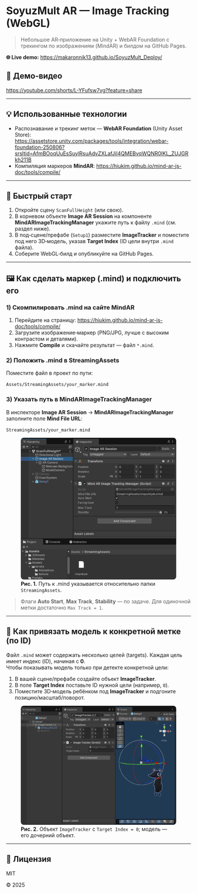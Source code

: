 # SoyuzMult AR — Image Tracking (WebGL)

> Небольшое AR‑приложение на Unity + WebAR Foundation с трекингом по изображениям (MindAR) и билдом на GitHub Pages.

**🌐 Live demo:** <https://makaronnik13.github.io/SoyuzMult_Deploy/>

## 🎥 Демо‑видео
https://youtube.com/shorts/L-YFufsw7vg?feature=share

---

## 💡 Использованные технологии
- Распознавание и трекинг меток — **WebAR Foundation** (Unity Asset Store):  
  <https://assetstore.unity.com/packages/tools/integration/webar-foundation-250806?srsltid=AfmBOoqUuEsSuylRsuAdvZXLafJiI4QMEBvqWQNR0IKL_ZUJGRkh211B>
- Компиляция маркеров **MindAR**: <https://hiukim.github.io/mind-ar-js-doc/tools/compile/>

---

## 🚀 Быстрый старт
1. Откройте сцену `ScanFullHeight` (или свою).
2. В корневом объекте **Image AR Session** на компоненте **MindARImageTrackingManager** укажите путь к файлу `.mind` (см. раздел ниже).
3. В под‑сцене/префабе (`Setup1`) разместите **ImageTracker** и поместите под него 3D‑модель, указав **Target Index** (ID цели внутри `.mind` файла).
4. Соберите WebGL‑билд и опубликуйте на GitHub Pages.

---

## 🖼️ Как сделать маркер (.mind) и подключить его

### 1) Скомпилировать .mind на сайте MindAR
1. Перейдите на страницу: <https://hiukim.github.io/mind-ar-js-doc/tools/compile/>
2. Загрузите изображение‑маркер (PNG/JPG, лучше с высоким контрастом и деталями).
3. Нажмите **Compile** и скачайте результат — файл `*.mind`.

### 2) Положить .mind в StreamingAssets
Поместите файл в проект по пути:
```
Assets/StreamingAssets/your_marker.mind
```

### 3) Указать путь в MindARImageTrackingManager
В инспекторе **Image AR Session** → **MindARImageTrackingManager** заполните поле **Mind File URL**:
```
StreamingAssets/your_marker.mind
```

<figure>
  <img src="tracker_setup.PNG" alt="MindARImageTrackingManager: путь к .mind" style="max-width: 100%; border-radius: 8px;">
  <figcaption><b>Рис. 1.</b> Путь к .mind указывается относительно папки <code>StreamingAssets</code>.</figcaption>
</figure>

> Флаги **Auto Start**, **Max Track**, **Stability** — по задаче. Для одиночной метки достаточно `Max Track = 1`.

---

## 📌 Как привязать модель к конкретной метке (по ID)

Файл `.mind` может содержать несколько целей (targets). Каждая цель имеет индекс (ID), начиная с **0**.  
Чтобы показывать модель только при детекте конкретной цели:

1. В вашей сцене/префабе создайте объект **ImageTracker**.
2. В поле **Target Index** поставьте ID нужной цели (например, `0`).
3. Поместите 3D‑модель ребёнком под **ImageTracker** и подгоните позицию/масштаб/поворот.

<figure>
  <img src="marker_setup.PNG" alt="ImageTracker: Target Index и модель‑ребёнок" style="max-width: 100%; border-radius: 8px;">
  <figcaption><b>Рис. 2.</b> Объект <code>ImageTracker</code> с <code>Target Index = 0</code>; модель — его дочерний объект.</figcaption>
</figure>

---

## 📝 Лицензия
MIT 

© 2025
